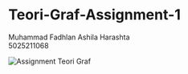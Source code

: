 # Teori-Graf-Assignment-1
Muhammad Fadhlan Ashila Harashta <br>
5025211068

![Assignment Teori Graf](https://cdn.discordapp.com/attachments/934661338934943774/1150616903409209404/image.png)

